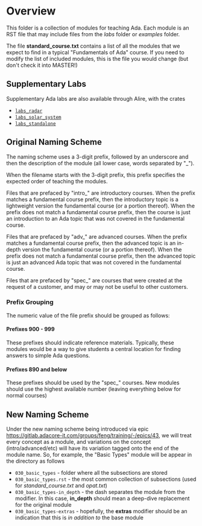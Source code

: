 # Overview

This folder is a collection of modules for teaching Ada. Each module
is an RST file that may include files from the *labs* folder or *examples*
folder.

The file **standard_course.txt** contains a list of all the modules that
we expect to find in a typical "Fundamentals of Ada" course. If you need
to modify the list of included modules, this is the file you would change
(but don't check it into MASTER!)

## Supplementary Labs

Supplementary Ada labs are also available through Alire, with the crates

- [`labs_radar`](https://alire.ada.dev/crates/labs_radar)
- [`labs_solar_system`](https://alire.ada.dev/crates/labs_solar_system)
- [`labs_standalone`](https://alire.ada.dev/crates/labs_standalone)

## Original Naming Scheme

The naming scheme uses a 3-digit prefix, followed by an underscore and
then the description of the module (all lower case, words
separated by "\_").

When the filename starts with the 3-digit prefix, this prefix specifies
the expected order of teaching the modules.

Files that are prefaced by "intro_" are introductory courses. When the prefix
matches a fundamental course prefix, then the introductory topic is a lightweight
version the fundamental course (or a portion thereof).
When the prefix does not match a fundamental course prefix, then the
course is just an introduction to an Ada topic that was not covered in
the fundamental course.

Files that are prefaced by "adv_" are advanced courses. When the prefix
matches a fundamental course prefix, then the advanced topic is an
in-depth version the fundamental course (or a portion thereof).
When the prefix does not match a fundamental course prefix, then the
advanced topic is just an advanced Ada topic that was not covered in
the fundamental course.

Files that are prefaced by "spec_" are courses that were created at
the request of a customer, and may or may not be useful to other customers.

### Prefix Grouping

The numeric value of the file prefix should be grouped as follows:

#### Prefixes 900 - 999

These prefixes should indicate reference materials. Typically, these modules would be a
way to give students a central location for finding answers to simple Ada questions.

#### Prefixes 890 and below

These prefixes should be used by the "spec_" courses. New modules should use the
highest available number (leaving everything below for normal courses)

## New Naming Scheme

Under the new naming scheme being introduced via epic https://gitlab.adacore-it.com/groups/feng/training/-/epics/43,
we will treat every concept as a module, and variations on the concept
(intro/advanced/etc) will have its variation tagged onto the end of the module name.
So, for example, the "Basic Types" module will be appear in the directory as follows

   * ``030_basic_types`` - folder where all the subsections are stored
   * ``030_basic_types.rst`` - the most common collection of subsections (used for *standard_course.txt* and *opat.txt*)
   * ``030_basic_types-in_depth`` - the dash separates the module from the modifier. In this case, **in_depth** should mean a deep-dive replacement for the original module
   * ``030_basic_types-extras`` - hopefully, the **extras** modifier should be an indication that this is *in addition to* the base module
